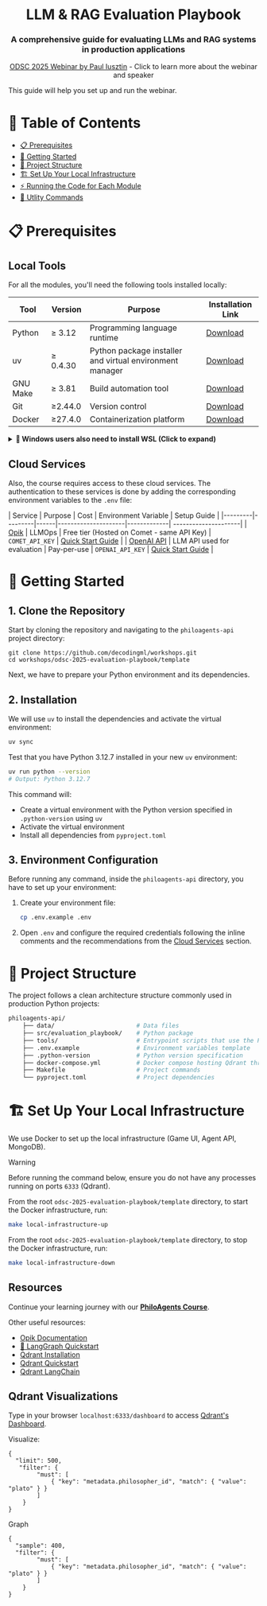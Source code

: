 <div align="center">
  <h1>LLM & RAG Evaluation Playbook</h1>
  <h3>A comprehensive guide for evaluating LLMs and RAG systems in production applications</h3>
  <p class="tagline"> <a href="https://odsc.com/speakers/llm-rag-evaluation-playbook-for-production-apps/">ODSC 2025 Webinar by Paul Iusztin</a> - Click to learn more about the webinar and speaker</p>
</div>

This guide will help you set up and run the webinar.

# 📑 Table of Contents

- [📋 Prerequisites](#-prerequisites)
- [🎯 Getting Started](#-getting-started)
- [📁 Project Structure](#-project-structure)
- [🏗️ Set Up Your Local Infrastructure](#-set-up-your-local-infrastructure)
- [⚡️ Running the Code for Each Module](#️-running-the-code-for-each-module)
- [🔧 Utlity Commands](#-utility-commands)

# 📋 Prerequisites

## Local Tools

For all the modules, you'll need the following tools installed locally:

| Tool | Version | Purpose | Installation Link |
|------|---------|---------|------------------|
| Python | ≥ 3.12 | Programming language runtime | [Download](https://www.python.org/downloads/) |
| uv | ≥ 0.4.30 | Python package installer and virtual environment manager | [Download](https://github.com/astral-sh/uv) |
| GNU Make | ≥ 3.81 | Build automation tool | [Download](https://www.gnu.org/software/make/) |
| Git | ≥2.44.0 | Version control | [Download](https://git-scm.com/downloads) |
| Docker | ≥27.4.0 | Containerization platform | [Download](https://www.docker.com/get-started/) |

<details>
<summary><b>📌 Windows users also need to install WSL (Click to expand)</b></summary>

We will be using Unix commands across the course, so if you are using Windows, you will need to **install WSL**, which will install a Linux kernel on your Windows machine and allow you to use the Unix commands from our course (this is the recommended way to write software on Windows). 

🔗 [Follow this guide to install WSL](https://www.youtube.com/watch?v=YByZ_sOOWsQ).
</details>

## Cloud Services

Also, the course requires access to these cloud services. The authentication to these services is done by adding the corresponding environment variables to the `.env` file:

| Service | Purpose | Cost | Environment Variable | Setup Guide |
|---------|---------|------|---------------------|-------------| ---------------------|
| [Opik](https://rebrand.ly/philoagents-opik) | LLMOps | Free tier (Hosted on Comet - same API Key) | `COMET_API_KEY` | [Quick Start Guide](https://rebrand.ly/philoagents-opik-quickstart) |
| [OpenAI API](https://openai.com/index/openai-api/) | LLM API used for evaluation | Pay-per-use | `OPENAI_API_KEY` | [Quick Start Guide](https://platform.openai.com/docs/quickstart) |

# 🎯 Getting Started

## 1. Clone the Repository

Start by cloning the repository and navigating to the `philoagents-api` project directory:
```
git clone https://github.com/decodingml/workshops.git
cd workshops/odsc-2025-evaluation-playbook/template
```

Next, we have to prepare your Python environment and its dependencies.

## 2. Installation

We will use `uv` to install the dependencies and activate the virtual environment:

```bash
uv sync
```

Test that you have Python 3.12.7 installed in your new `uv` environment:
```bash
uv run python --version
# Output: Python 3.12.7
```

This command will:
- Create a virtual environment with the Python version specified in `.python-version` using `uv`
- Activate the virtual environment
- Install all dependencies from `pyproject.toml`

## 3. Environment Configuration

Before running any command, inside the `philoagents-api` directory, you have to set up your environment:
1. Create your environment file:
   ```bash
   cp .env.example .env
   ```
2. Open `.env` and configure the required credentials following the inline comments and the recommendations from the [Cloud Services](#-prerequisites) section.

# 📁 Project Structure

The project follows a clean architecture structure commonly used in production Python projects:

```bash
philoagents-api/
    ├── data/                       # Data files
    ├── src/evaluation_playbook/    # Python package
    ├── tools/                      # Entrypoint scripts that use the Python package
    ├── .env.example                # Environment variables template
    ├── .python-version             # Python version specification
    ├── docker-compose.yml          # Docker compose hosting Qdrant through Docker
    ├── Makefile                    # Project commands
    └── pyproject.toml              # Project dependencies
```

# 🏗️ Set Up Your Local Infrastructure

We use Docker to set up the local infrastructure (Game UI, Agent API, MongoDB).

> [!WARNING]
> Before running the command below, ensure you do not have any processes running on ports `6333` (Qdrant).

From the root `odsc-2025-evaluation-playbook/template` directory, to start the Docker infrastructure, run:
```bash
make local-infrastructure-up
```

From the root `odsc-2025-evaluation-playbook/template` directory, to stop the Docker infrastructure, run:
```bash
make local-infrastructure-down
```

## Resources

Continue your learning journey with our [**PhiloAgents Course**](https://github.com/neural-maze/philoagents-course).

Other useful resources:
- [Opik Documentation](https://www.comet.com/docs/opik/)
- [🚀 LangGraph Quickstart](https://langchain-ai.github.io/langgraph/tutorials/introduction/)
- [Qdrant Installation](https://qdrant.tech/documentation/guides/installation/)
- [Qdrant Quickstart](https://qdrant.tech/documentation/quickstart/)
- [Qdrant LangChain](https://python.langchain.com/docs/integrations/vectorstores/qdrant/)

## Qdrant Visualizations

Type in your browser `localhost:6333/dashboard` to access [Qdrant's Dashboard](localhost:6333/dashboard).

Visualize:
```
{
  "limit": 500,
   "filter": {
        "must": [
            { "key": "metadata.philosopher_id", "match": { "value": "plato" } }
        ]
    }
}
```



Graph
```
{
  "sample": 400,
  "filter": {
        "must": [
            { "key": "metadata.philosopher_id", "match": { "value": "plato" } }
        ]
    }
}
```
